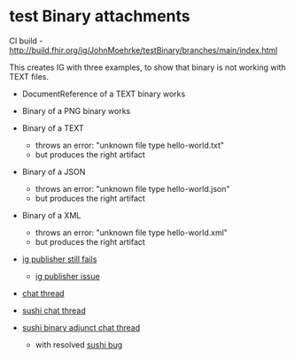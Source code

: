 # test Binary attachments

CI build - http://build.fhir.org/ig/JohnMoehrke/testBinary/branches/main/index.html

This creates IG with three examples, to show that binary is not working with TEXT files.

- DocumentReference of a TEXT binary works
- Binary of a PNG binary works
- Binary of a TEXT
  - throws an error: "unknown file type hello-world.txt"
  - but produces the right artifact
- Binary of a JSON
  - throws an error: "unknown file type hello-world.json"
  - but produces the right artifact
- Binary of a XML
  - throws an error: "unknown file type hello-world.xml"
  - but produces the right artifact

- [ig publisher still fails](https://chat.fhir.org/#narrow/stream/215610-shorthand/topic/ig-loader.20examples)
  - [ig publisher issue](https://github.com/HL7/fhir-ig-publisher/issues/355)
- [chat thread](https://chat.fhir.org/#narrow/stream/179252-IG-creation/topic/binary.20resources)
- [sushi chat thread](https://chat.fhir.org/#narrow/stream/215610-shorthand/topic/.22Big.20data.22)
- [sushi binary adjunct chat thread](https://chat.fhir.org/#narrow/stream/215610-shorthand/topic/Binary.20Adjunct)
  - with resolved [sushi bug](https://github.com/FHIR/sushi/issues/1005)

